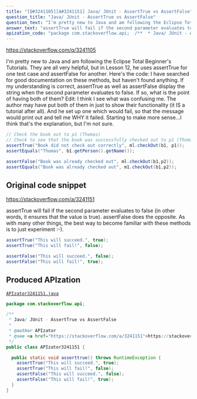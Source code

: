 ```yaml
---
title: "[Q#3241105][A#3241151] Java/ JUnit - AssertTrue vs AssertFalse"
question_title: "Java/ JUnit - AssertTrue vs AssertFalse"
question_text: "I'm pretty new to Java and am following the Eclipse Total Beginner's Tutorials. They are all very helpful, but in Lesson 12, he uses assertTrue for one test case and assertFalse for another. Here's the code: I have searched for good documentation on these methods, but haven't found anything. If my understanding is correct, assertTrue as well as assertFalse display the string when the second parameter evaluates to false. If so, what is the point of having both of them? Edit: I think I see what was confusing me. The author may have put both of them in just to show their functionality (it IS a tutorial after all). And he set up one which would fail, so that the message would print out and tell me WHY it failed. Starting to make more sense...I think that's the explanation, but I'm not sure."
answer_text: "assertTrue will fail if the second parameter evaluates to false (in other words, it ensures that the value is true).  assertFalse does the opposite. As with many other things, the best way to become familiar with these methods is to just experiment :-)."
apization_code: "package com.stackoverflow.api;  /**  * Java/ JUnit - AssertTrue vs AssertFalse  *  * @author APIzator  * @see <a href=\"https://stackoverflow.com/a/3241151\">https://stackoverflow.com/a/3241151</a>  */ public class APIzator3241151 {    public static void asserttrue() throws RuntimeException {     assertTrue(\"This will succeed.\", true);     assertTrue(\"This will fail!\", false);     assertFalse(\"This will succeed.\", false);     assertFalse(\"This will fail!\", true);   } }"
---
```


https://stackoverflow.com/q/3241105

I&#x27;m pretty new to Java and am following the Eclipse Total Beginner&#x27;s Tutorials. They are all very helpful, but in Lesson 12, he uses assertTrue for one test case and assertFalse for another. Here&#x27;s the code:
I have searched for good documentation on these methods, but haven&#x27;t found anything. If my understanding is correct, assertTrue as well as assertFalse display the string when the second parameter evaluates to false. If so, what is the point of having both of them?
Edit: I think I see what was confusing me. The author may have put both of them in just to show their functionality (it IS a tutorial after all). And he set up one which would fail, so that the message would print out and tell me WHY it failed. Starting to make more sense...I think that&#x27;s the explanation, but I&#x27;m not sure.


```java
// Check the book out to p1 (Thomas)
// Check to see that the book was successfully checked out to p1 (Thomas)
assertTrue("Book did not check out correctly", ml.checkOut(b1, p1));    // If checkOut fails, display message
assertEquals("Thomas", b1.getPerson().getName());

assertFalse("Book was already checked out", ml.checkOut(b1,p2));        // If checkOut fails, display message
assertEquals("Book was already checked out", m1.checkOut(b1,p2));
```


## Original code snippet

https://stackoverflow.com/a/3241151

assertTrue will fail if the second parameter evaluates to false (in other words, it ensures that the value is true).  assertFalse does the opposite.
As with many other things, the best way to become familiar with these methods is to just experiment :-).

```java
assertTrue("This will succeed.", true);
assertTrue("This will fail!", false);

assertFalse("This will succeed.", false);
assertFalse("This will fail!", true);
```

## Produced APIzation

[`APIzator3241151.java`](https://github.com/pasqualesalza/apization-temp-data/raw/master/apizations/java/APIzator3241151.java)

```java
package com.stackoverflow.api;

/**
 * Java/ JUnit - AssertTrue vs AssertFalse
 *
 * @author APIzator
 * @see <a href="https://stackoverflow.com/a/3241151">https://stackoverflow.com/a/3241151</a>
 */
public class APIzator3241151 {

  public static void asserttrue() throws RuntimeException {
    assertTrue("This will succeed.", true);
    assertTrue("This will fail!", false);
    assertFalse("This will succeed.", false);
    assertFalse("This will fail!", true);
  }
}

```